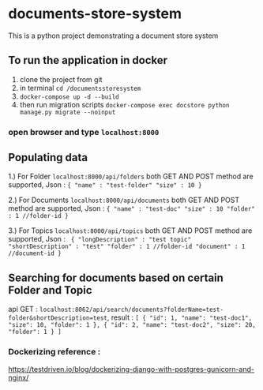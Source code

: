 # documents-store-system
This is a python project demonstrating a document store system

## To run the application in docker
1. clone the project from git
2. in terminal `cd /documentsstoresystem`
3. `docker-compose up -d --build`
4. then run migration scripts `docker-compose exec docstore python manage.py migrate --noinput`

### open browser and type `localhost:8000`

## Populating data
1.) For Folder `localhost:8000/api/folders` both GET AND POST method are supported, 
Json : `{
 "name" : "test-folder"
 "size" : 10
}`

2.) For Documents `localhost:8000/api/documents` both GET AND POST method are supported, 
Json : `{
 "name" : "test-doc"
 "size" : 10
 "folder" : 1 //folder-id
}`

3.) For Topics `localhost:8000/api/topics` both GET AND POST method are supported, 
Json : ` {
 "longDescription" : "test topic"
 "shortDescription" : "test"
 "folder" : 1 //folder-id
 "document" : 1 //document-id
}`

## Searching for documents based on certain Folder and Topic
api GET : `localhost:8062/api/search/documents?folderName=test-folder&shortDescription=test`, 
result : 
`
[
    {
        "id": 1,
        "name": "test-doc1",
        "size": 10,
        "folder": 1
    },
    {
        "id": 2,
        "name": "test-doc2",
        "size": 20,
        "folder": 1
    }
]
`

### Dockerizing reference :
https://testdriven.io/blog/dockerizing-django-with-postgres-gunicorn-and-nginx/
